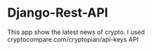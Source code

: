 # Django-Rest-API
This app  show the latest news of crypto.
I used   cryptocompare.com/cryptopian/api-keys API 


